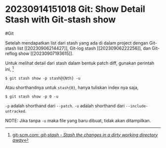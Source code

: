 # 20230914151018 Git: Show Detail Stash with Git-stash show

#Git

Setelah mendapatkan list dari stash yang ada di dalam project dengan Git-stash list [[20230906214427]], Git-log stash [[20230906222256]], dan Git-reflog show [[20230907193615]].

Untuk melihat detail dari stash dalam bentuk patch diff, gunakan perintah ini, [^1]

```terminal
$ git stash show -p stash@{Nth} -u
```

Atau shorthandnya untuk `stash{0}`, hanya tuliskan index nya saja,

```terminal
$ git stash show -p 0 -u
```

`-p` adalah shorthand dari `--patch`.
`-u` adalah shorthand dari `--include-untracked`.

NOTE: Jika tanpa `-u` maka file yang baru dibuat, tidak akan ditampilkan.


[^1]: [git-scm.com: _git-stash - Stash the changes in a dirty working directory away_](https://www.git-scm.com/docs/git-stash)
